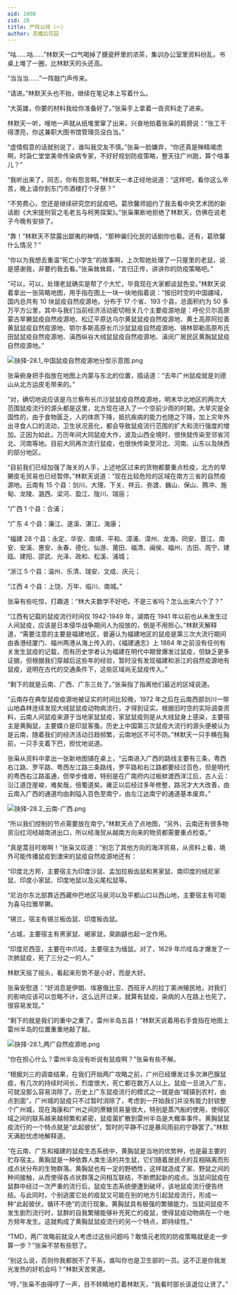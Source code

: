 ```yaml
---
aid: 1008
zid: 28
title: 严阵以待（一）
author: 恶魔后花园
---
```


“咕……咕……”林默天一口气喝掉了搪瓷杯里的浓茶，集训办公室里资料纷乱，书桌上堆了一圈，比林默天的头还高。

“当当当……”一阵敲门声传来。

“请进。”林默天头也不抬，继续在笔记本上写着什么。

“大英雄，你要的材料我给你准备好了。”张枭手上拿着一沓资料走了进来。

林默天一听，嗖地一声就从纸堆里窜了出来，兴奋地拍着张枭的肩膀说：“张工干得漂亮，你这兼职大图书馆管理员没白当。”

“虚情假意的话就别说了，谁叫我交友不慎。”张枭一脸嫌弃，“你还真是殚精竭虑啊，时袅仁堂堂美帝传染病专家，不好好规划防疫策略，整天往广州跑，算个啥事儿？”

“我听出来了，同志，你有怨言啊。”林默天一本正经地说道：“这样吧，看你这么辛苦，晚上请你到东门市酒楼打个牙祭？”

“不劳费心，您还是继续研究您的鼠疫吧。葛欣馨师姐约了我去看中央艺术团的新话剧《大宋提刑官之毛老五与柯男探案》。”张枭果断地拒绝了林默天，仿佛在说老子今晚有安排了。

“靠！”林默天不禁露出鄙夷的神情，“那种骗归化民的话剧你也看。还有，葛欣馨什么情况？”

“你以为我想去重温“死亡小学生”的故事啊，上次帮她处理了一只屋里的老鼠，说是感谢我，非要约我去看。”张枭耸耸肩，“言归正传，讲讲你的防疫策略吧。”

“可以，可以，处理老鼠确实是帮了个大忙，毕竟现在大家都谈鼠色变。”林默天说着拿出一张简略地图，用手指在图上一块一块地指着说：“按旧时空的中国疆域，国内总共有 10 块鼠疫自然疫源地，分布于 17 个省、193 个县，总面积约为 50 多万平方公里，其中与我们当前经济活动密切相关几个主要疫源地是：呼伦贝尔高原蒙古旱獭鼠疫自然疫源地、松辽平原达乌尔黄鼠鼠疫自然疫源地、黄土高原阿拉善黄鼠鼠疫自然疫源地、鄂尔多斯高原长爪沙鼠鼠疫自然疫源地、锡林郭勒高原布氏田鼠鼠疫自然疫源地、滇西纵谷大绒鼠鼠疫自然疫源地、滇闵广居民区黄胸鼠鼠疫自然疫源地。”

![抉择-28.1_中国鼠疫自然疫源地分型示意图.png](/1008/抉择-28.1_中国鼠疫自然疫源地分型示意图.png)

张枭俯身把手指放在地图上内蒙与东北的位置，插话道：“去年广州鼠疫就是刘德山从北方运皮毛带来的。”

“对，确切地说应该是乌兰察布长爪沙鼠鼠疫自然疫源地，明末华北地区的两次大范围鼠疫流行的源头都是这里，北方现在进入了一个空前少雨的时期，大旱灾是全国性的，由于食物匮乏，人的体质下降，抵抗疾病的能力也随之下降，加上灾年外出寻食人口的流动，卫生状况恶化，都会导致鼠疫流行范围的扩大和流行强度的增加。正因为如此，万历年间大同鼠疫大作，波及山西全境时，很快就传染至邻省河北、河南等地。目前大同再次流行鼠疫，也很快传染至河北、河南、山东以及陕西的部分地区。

“目前我们已经加强了海关的人手，上述地区过来的货物都要重点检疫，北方的旱獭皮毛贸易也已经暂停。”林默天说道：“现在比较危险的区域在南方三省的自然疫源地。云南有 15 个县：剑川、大理、下关、祥云、弥渡、巍山、保山、腾冲、施甸、龙陵、潞西、梁河、盈江、陇川、瑞丽；

“广西 1 个县：合浦；

“广东 4 个县：廉江、遂溪、湛江、海康；

“福建 28 个县：永定、华安、南靖、平和、漳浦、漳州、龙海、同安、晋江、南安、安溪、惠安、永春、德化、仙游、莆田、福清、闽侯、福州、古田、周宁、建瓯、建阳、邵武、光泽、政和、松溪、浦城；

“浙江 5 个县：温州、乐清、瑞安、文成、庆元；

“江西 4 个县：上饶、万年、临川、南城。”

张枭有些吃惊，打趣道：“林大夫数学不好吧，不是三省吗？怎么出来六个了？”

“江西有记载的鼠疫流行时间仅 1942-1949 年，湖南在 1941 年以前也从未发生过人间鼠疫，应该是日本侵华战争期间人为投放的，倒是不用担心。”林默天解释道，“需要注意的主要是福建地区，普遍认为福建地区的鼠疫是第三次大流行期间由香港经厦门、福州两港从海上传入的，《福建通志》上 1884 年之前没有任何有关发生鼠疫的记载，而有历史学者认为福建在明代中期曾爆发过鼠疫，但缺乏更多证据，但根据我们穿越后这些年的经验，暂时没有发现福建和浙江的自然疫源地有鼠疫，说明在古代的交通条件下，这些区域尚无鼠疫传入。”

“剩下的就是云南、广西、广东三处了。”张枭指了指离他们最近的区域说道。

“云南存在典型鼠疫疫源地被证实的时间比较晚，1972 年之后在云南西部剑川一带山地森林连续发现大绒鼠鼠疫动物病流行，才得到证实。根据旧时空的实际调查资料，云南人间鼠疫来源于当地家鼠鼠疫，家鼠鼠疫则是从大绒鼠身上感染，主要宿主是黄胸鼠，主要媒介是印鼠客蚤。历史上中国第三次鼠疫大流行的源头便被认为是云南，随着我们的经济活动日趋频繁，云南地区不可不防。”林默天一只手横在胸前，一只手支着下巴，担忧地说道。

张枭从资料中拿出一张新地图铺在桌上，“云南进入广西的路线主要有三条，粤西右江路、罗平路、粤西左江路三条路线，罗平路和右江路都要经过百色，但是明代的粤西右江路虽通，但举步维艰，特别是在广南府内过板蚌渡西洋江后，古人云：沿江道迮崖峻，难矣哉，倍蜀道矣。雍正以后经过多年修整，路况才大大改善，由云南入广西的通道均由剥隘入百色至南宁，由左江达南宁的通道基本废弃。”

![抉择-28.2_云南-广西.png](/1008/抉择-28.2_云南-广西.png)

“所以我们控制的节点需要放在南宁。”林默天点了点地图，“另外，云南还有很多物资沿红河经越南进出口，所以经海贸从越南方向来的物资都需要重点检查。”

“真是蒿目时艰啊！”张枭又叹道：“别忘了其他方向的海洋贸易，从资料上看，境外可能传播鼠疫到澳宋的鼠疫自然疫源地还有：

“印度北方邦，主要宿主为印度沙鼠、孟加拉板齿鼠和黑家鼠、南印度的绒尼家鼠、印度小家鼠、印度地鼠以及尖尾松鼠等。

“尼泊尔东北部靠近西藏仲巴地区马泉河以及平都山口以西山地，主要宿主有可能为喜马拉雅旱獭。

“锡兰，宿主有锡兰板齿鼠、印度板齿鼠。

“占城，主要宿主有黑家鼠、褐家鼠，臭鼩鼱也起一定作用。

“印度尼西亚，主要在中爪哇，主要宿主为缅鼠。对了，1629 年爪哇岛才爆发了一次肺鼠疫，死了三分之一的人。”

林默天摇了摇头，看起来形势不是小好，而是大好。

张枭安慰道：“好消息是伊朗、埃塞俄比亚、西班牙人的拉丁美洲殖民地，对我们的影响应该可以忽略不计，这么远开过来，就算有鼠疫，染病的人在路上也死了，很容易发现。”

“剩下的就是我们的重中之重了，雷州半岛五县！”林默天说着用右手食指在地图上雷州半岛的位置重重地敲了敲。

![抉择-28.1_两广自然疫源地.png](/1008/抉择-28.1_两广自然疫源地.png)

“你在担心什么？雷州半岛没有听说有鼠疫啊？”张枭有些不解。

“根据刘三的调查结果，在我们开始两广攻略之前，广州已经爆发过多次淋巴腺鼠疫，有几次的持续时间长，烈度很大，死亡都在数万人以上。鼠疫一旦进入广东，可就没那么容易消除了。历史上广东鼠疫流行的模式之一就是由“城镇到农村，由点到面”，广州城的鼠疫只不过暂时消除了，考虑到一开始我们并没有能力封锁整个广州城，现在海康和广州之间的蔗糖贸易量很大，特别是蒸汽船的使用，使得区域之间的联系越来越频繁和紧密，鼠疫菌扩散到雷州半岛是大概率事件。黄胸鼠鼠疫流行的一个特点就是“此起彼伏”，暂时的平静不过是暴风雨前的宁静罢了。”林默天满脸忧虑地解释道。

“在云南、广东和福建的鼠疫生态系统中，黄胸鼠是当地的优势种，也是最主要的贮存宿主。黄胸鼠是一种依靠人类生活的共生鼠，它们随着居民点的互相隔离而形成点状分布的生物群落。黄胸鼠也有一定的野栖性，这样就造成了家、野鼠之间的种间接触，从而使得各点状群落之间相互联结，不断燃起新的疫点。当鼠间鼠疫在鼠群中经过一次严重的流行后，鼠疫生态系统便遭到破坏，该地鼠疫流行便告终结。与此同时，个别逃匿它处的疫鼠又可能在别的地方引起鼠疫流行，形成一种“此起彼伏，循环不绝”的流行现象。黄胸鼠具有极强的繁殖能力，当鼠间鼠疫不发生剧烈流行时，鼠群的自我繁殖能够补充死亡的疫鼠，使得鼠疫动物病在一个地方频年发生。这就构成了黄胸鼠鼠疫流行的另一个特点，即持续性。”

“TMD，两广攻略前就没人考虑过这些问题吗？敢情元老院的防疫策略就是走一步算一步？”张枭不禁有些怒了。

“别这么说，否则你我都脱不了干系，谁叫你也是卫生部的一员。这不正是你我发光发热的好机会吗？”林默天苦笑道。

“哼，”张枭不由得哼了一声，目不转睛地盯着林默天，“我看时部长该退位让贤了。”
